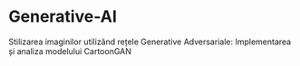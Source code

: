 # Generative-AI
Stilizarea imaginilor utilizând rețele Generative Adversariale: Implementarea și analiza modelului CartoonGAN
